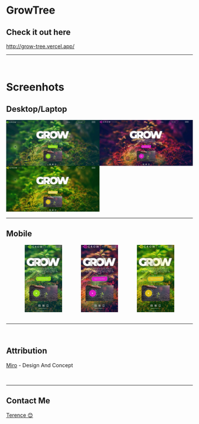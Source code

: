 # GrowTree
## Check it out here
http://grow-tree.vercel.app/
<hr>
<br>

# Screenhots
## Desktop/Laptop
<div style="display:flex;" >
    <img src = "./screenshots/desktop-green.jpg" width=50%>
     <img src = "./screenshots/desktop-purple.jpg" width=50% >
     
</div> 
 <div  > 
 <img src = "./screenshots/desktop-yellow.jpg" width=50% style="background-color:yellow"> 
 </div>
<hr>

## Mobile
<div style="display:flex; width:100%; justify-content:space-evenly" >
    <img src = "./screenshots/mobile-green.jpg" width=20%>
     <img src = "./screenshots/mobile-purple.jpg" width=20% >
      <img src = "./screenshots/mobile-yellow.jpg" width=20% style="background-color:yellow"> 
</div> 
<br>

<hr>
<br>

## Attribution
[Miro](https://dribbble.com/DrawingArt) - Design And Concept

<br>
<hr>

## Contact Me
[Terence 😊](terenceugoq@gmail.com)